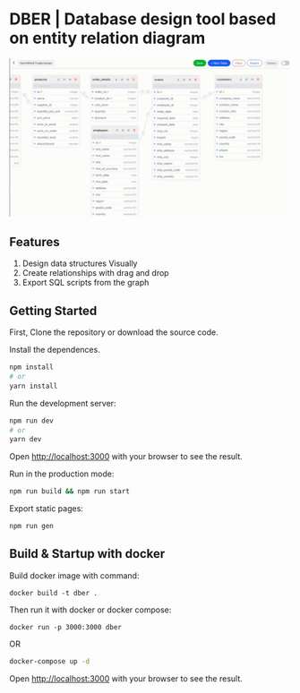 # DBER | Database design tool based on entity relation diagram

![Demo Gif](./dber.gif)

## Features

1. Design data structures Visually
2. Create relationships with drag and drop
3. Export SQL scripts from the graph


## Getting Started

First, Clone the repository or download the source code.

Install the dependences.

```bash
npm install
# or
yarn install
```

Run the development server:

```bash
npm run dev
# or
yarn dev
```

Open [http://localhost:3000](http://localhost:3000) with your browser to see the result.

Run in the production mode:

```bash
npm run build && npm run start
```

Export static pages:

```bash
npm run gen
```

## Build & Startup with docker

Build docker image with command:

```
docker build -t dber .
```

Then run it with docker or docker compose:

```
docker run -p 3000:3000 dber
```

OR

```bash
docker-compose up -d
```
Open [http://localhost:3000](http://localhost:3000) with your browser to see the result.
